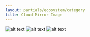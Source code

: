 ```yaml
---
layout: partials/ecosystem/category
title: Cloud Mirror Image
---
```


![alt text](//assets/img/ecosystem/cloud-mirror-image/aws.png)
![alt text](//assets/img/ecosystem/cloud-mirror-image/azure.png)
![alt text](//assets/img/ecosystem/cloud-mirror-image/google-cloud.png)
